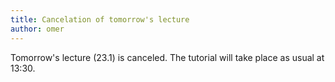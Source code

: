 ```yaml
---
title: Cancelation of tomorrow's lecture
author: omer
---
```


Tomorrow's lecture (23.1) is canceled. The tutorial will take place as usual at 13:30.
